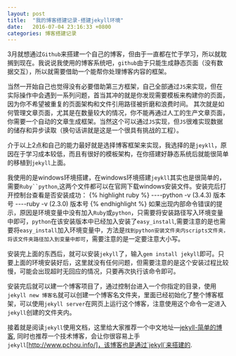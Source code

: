 ```yaml
---
layout: post
title:  "我的博客搭建记录-搭建jekyll环境"
date:   2016-07-04 23:16:33 +0800
categories: 博客搭建记录
---
```

3月就想通过`Github`来搭建一个自己的博客，但由于一直都在忙于学习，所以就耽搁到现在。我说说我使用的博客系统吧，`github`由于只能生成静态页面（没有数据交互），所以就需要借助一个能帮你处理博客内容的框架。

当然一开始自己也觉得没有必要借助第三方框架，自己全部通过`JS`来实现，但在实际操作中会遇到一系列问题，首当其冲的就是你发现需要模板来构建你的页面，因为你不希望被重复的页面架构和文件引用路径被折磨和浪费时间。
其次就是如何管理文章页面，尤其是在数量较大的情况，你不能再通过人工的生产文章页面，你需要一个自动的文章生成框架。当然这个可以通过`JS`实现，但`JS`很难实现数据的储存和异步读取（换句话讲就是这是一个很具有挑战的工程）。

介于以上2点和自己的能力最好就是选择博客框架来实现，我选择的是`jeykll`，原因在于学习成本较低，而且有很好的模板架构，在你搭建好静态系统后就能很简单的移植到`jekyll`上面。

我使用的是windows环境搭建，在windows环境搭建`jeykll`其实也是很简单的，需要`Ruby``python`,这两个文件都可以在官网下载windows安装文件。安装完后打开控制台查看是否安装成功：
{% highlight ruby %}
	----python -v (3.4.3) 版本号
	----ruby -v (2.3.0) 版本号
{% endhighlight %}
如果出现内部命令错误的提示，原因是环境变量中没有加入`Ruby`或`python`，只需要将安装路径写入环境变量中即可，`python`在该安装版本中已经加入安装了`easy_install`,需要注意的是也需要将`easy_install`加入环境变量中，方法是`找到python安装文件夹内scripts文件夹，将该文件夹路径加入到变量中即可`，需要注意的是一定要注意大小写。

安装完上面的东西后，就可以安装`jekyll`了，输入`gem install jekyll`即可。只要上面的环境安装好后，这里就没有任何问题，但需要注意的是这个安装过程比较慢，可能会出现超时无回应的情况，只要再次执行该命令即可。

安装完后就可以建一个博客项目了，通过控制台进入一个你指定的目录，使用`jekyll new 博客名`就可以创建一个博客名文件夹，里面已经初始化了整个博客框架，可以使用`jekyll server`在网页上运行这个博客，注意使用这个命令一定进入`jekyll`创建的文件夹内。

接着就是阅读`jekyll`使用文档，这里给大家推荐一个中文地址—[jekyll-简单的博客],
同时也推荐一个技术博客，会让你很容易上手`jekyll`[http://www.pchou.info/]，该博客也是通过`jekyll`来搭建的.

[jekyll-简单的博客]: http://jekyll.bootcss.com/
[http://www.pchou.info/]: http://www.pchou.info/
